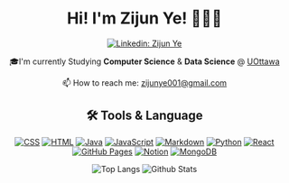 
<div align="center">

# Hi! I'm Zijun Ye! 👩🏼‍💻 
[![Linkedin: Zijun Ye](https://img.shields.io/badge/-zijun-blue?style=flat-square&logo=Linkedin&logoColor=white&link=https://www.linkedin.com/in/zijunye/)](https://www.linkedin.com/in/zijunye/)

🎓I'm currently Studying **Computer Science** & **Data Science** @ 
<a href src="https://www.uottawa.ca/en">UOttawa</a>
  
📫 How to reach me: <a href src ="https://mail.google.com/mail/u/0/#inbox/FMfcgzGkXmWhzWmfGZKxsqLBFQFTVJfk?compose=CllgCJZZzkHdDKvKrhvpVxRFJMNfvSjNjrlJcsXKZdcTqVFLDhSVdpZmsCJwKtMxvfbbHjcNKgV"> zijunye001@gmail.com</a>
 
## 🛠️ Tools & Language 
  <p>
  <a href="https://github.com/search?q=user%3ADenverCoder1+is%3Arepo+language%3Acss"><img alt="CSS" src="https://img.shields.io/badge/CSS%20-%231572B6.svg?logo=css3&logoColor=white"></a>
  <a href="https://github.com/search?q=user%3ADenverCoder1+is%3Arepo+language%3Ahtml"><img alt="HTML" src="https://img.shields.io/badge/HTML%20-%23E34F26.svg?logo=html5&logoColor=white"></a>
  <a href="https://github.com/search?q=user%3ADenverCoder1+is%3Arepo+language%3Ajava"><img alt="Java" src="https://img.shields.io/badge/Java-%23007396.svg?logo=java&logoColor=white"></a>
  <a href="https://github.com/search?q=user%3ADenverCoder1+is%3Arepo+language%3Ajavascript"><img alt="JavaScript" src="https://img.shields.io/badge/JavaScript%20-%23F7DF1E.svg?logo=javascript&logoColor=black"></a>
  <a href="https://github.com/search?q=user%3ADenverCoder1+is%3Arepo+language%3Amarkdown"><img alt="Markdown" src="https://img.shields.io/badge/Markdown-%23000000.svg?logo=markdown&logoColor=white"></a>
  <a href="https://github.com/search?q=user%3ADenverCoder1+is%3Arepo+language%3Apython"><img alt="Python" src="https://img.shields.io/badge/Python%20-%2314354C.svg?logo=python&logoColor=white"></a>
  <a href="#"><img alt="React" src="https://img.shields.io/badge/React%20-%2320232a.svg?logo=react&logoColor=%2361DAFB"></a>
  <a href="#"><img alt="GitHub Pages" src="https://img.shields.io/badge/GitHub%20Pages-%23327FC7.svg?logo=github&logoColor=white"></a>
  <a href="#"><img alt="Notion" src="https://img.shields.io/badge/Notion%20-%23010101.svg?logo=notion&logoColor=white"></a>  
  <a href="#"><img alt="MongoDB" src ="https://img.shields.io/badge/MongoDB-%234ea94b.svg?logo=mongodb&logoColor=white"></a>
  
  
  </p>
  

![Top Langs](https://github-readme-stats.vercel.app/api/top-langs/?username=ZijunYe&hide=TeX&layout=compact)
![Github Stats](https://github-readme-stats.vercel.app/api?username=ZijunYe&count_private=true&show_icons=true&include_all_commits=true)
